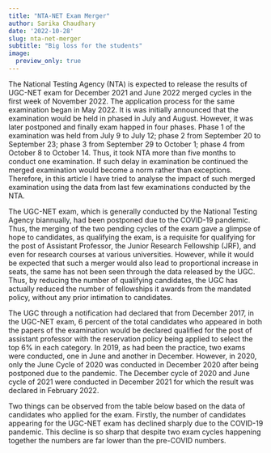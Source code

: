 ```yaml
---
title: "NTA-NET Exam Merger"
author: Sarika Chaudhary
date: '2022-10-28'
slug: nta-net-merger
subtitle: "Big loss for the students"
image:
  preview_only: true
---
```


The National Testing Agency (NTA) is expected to release the results of UGC-NET exam for December 2021 and June 2022 merged cycles in the first week of November 2022. The application process for the same examination began in May 2022. It is was initially announced that the examination would be held in phased in July and August. However, it was later postponed and finally exam happed in four phases. Phase 1 of the examination was held from July 9 to July 12; phase 2 from September 20 to September 23; phase 3 from September 29 to October 1; phase 4 from October 8 to October 14. Thus, it took NTA more than five months to conduct one examination. If such delay in examination be continued the merged examination would become a norm rather than exceptions. Therefore, in this article I have tried to analyse the impact of such merged examination using the data from last few examinations conducted by the NTA.

The UGC-NET exam, which is generally conducted by the National Testing Agency biannually, had been postponed due to the COVID-19 pandemic. Thus, the merging of the two pending cycles of the exam gave a glimpse of hope to candidates, as qualifying the exam, is a requisite for qualifying for the post of Assistant Professor, the Junior Research Fellowship (JRF), and even for research courses at various universities.  However, while it would be expected that such a merger would also lead to proportional increase in seats, the same has not been seen through the data released by the UGC. Thus, by reducing the number of qualifying candidates, the UGC has actually reduced the number of fellowships it awards from the mandated policy, without any prior intimation to candidates.  
 
The UGC through a notification had declared that from December 2017, in the UGC-NET exam, 6 percent of the total candidates who appeared in both the papers of the examination would be declared qualified for the post of assistant professor with the reservation policy being applied to select the top 6% in each category. In 2019, as had been the practice, two exams were conducted, one in June and another in December. However, in 2020, only the June Cycle of 2020 was conducted in December 2020 after being postponed due to the pandemic. The December cycle of 2020 and June cycle of 2021 were conducted in December 2021 for which the result was declared in February 2022.
 
Two things can be observed from the table below based on the data of candidates who applied for the exam. Firstly, the number of candidates appearing for the UGC-NET exam has declined sharply due to the COVID-19 pandemic. This decline is so sharp that despite two exam cycles happening together the numbers are far lower than the pre-COVID numbers.
